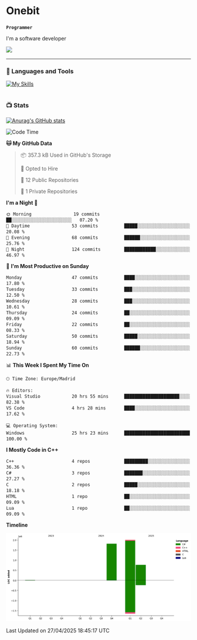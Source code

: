# Onebit

**`Programmer`**

I'm a software developer

   ![](https://komarev.com/ghpvc/?username=onebit5&color=blueviolet)

---

### 🧰 Languages and Tools

[![My Skills](https://skillicons.dev/icons?i=cpp,c,cs,java,lua,unity,git,linux,github,discord,vscode,visualstudio)](https://skillicons.dev)
<br />

#

### 📺 Stats
[![Anurag's GitHub stats](https://github-readme-stats.vercel.app/api?username=onebit5&show_icons=true&theme=radical)](https://github.com/anuraghazra/github-readme-stats)                
<!--START_SECTION:waka-->
![Code Time](http://img.shields.io/badge/Code%20Time-264%20hrs%2011%20mins-blue)

**🐱 My GitHub Data** 

> 📦 357.3 kB Used in GitHub's Storage 
 > 
> 💼 Opted to Hire
 > 
> 📜 12 Public Repositories 
 > 
> 🔑 1 Private Repositories 
 > 
**I'm a Night 🦉** 

```text
🌞 Morning                19 commits          ██░░░░░░░░░░░░░░░░░░░░░░░   07.20 % 
🌆 Daytime                53 commits          █████░░░░░░░░░░░░░░░░░░░░   20.08 % 
🌃 Evening                68 commits          ██████░░░░░░░░░░░░░░░░░░░   25.76 % 
🌙 Night                  124 commits         ████████████░░░░░░░░░░░░░   46.97 % 
```
📅 **I'm Most Productive on Sunday** 

```text
Monday                   47 commits          ████░░░░░░░░░░░░░░░░░░░░░   17.80 % 
Tuesday                  33 commits          ███░░░░░░░░░░░░░░░░░░░░░░   12.50 % 
Wednesday                28 commits          ███░░░░░░░░░░░░░░░░░░░░░░   10.61 % 
Thursday                 24 commits          ██░░░░░░░░░░░░░░░░░░░░░░░   09.09 % 
Friday                   22 commits          ██░░░░░░░░░░░░░░░░░░░░░░░   08.33 % 
Saturday                 50 commits          █████░░░░░░░░░░░░░░░░░░░░   18.94 % 
Sunday                   60 commits          ██████░░░░░░░░░░░░░░░░░░░   22.73 % 
```


📊 **This Week I Spent My Time On** 

```text
🕑︎ Time Zone: Europe/Madrid

🔥 Editors: 
Visual Studio            20 hrs 55 mins      █████████████████████░░░░   82.38 % 
VS Code                  4 hrs 28 mins       ████░░░░░░░░░░░░░░░░░░░░░   17.62 % 

💻 Operating System: 
Windows                  25 hrs 23 mins      █████████████████████████   100.00 % 
```

**I Mostly Code in C++** 

```text
C++                      4 repos             █████████░░░░░░░░░░░░░░░░   36.36 % 
C#                       3 repos             ███████░░░░░░░░░░░░░░░░░░   27.27 % 
C                        2 repos             █████░░░░░░░░░░░░░░░░░░░░   18.18 % 
HTML                     1 repo              ██░░░░░░░░░░░░░░░░░░░░░░░   09.09 % 
Lua                      1 repo              ██░░░░░░░░░░░░░░░░░░░░░░░   09.09 % 
```



**Timeline**

![Lines of Code chart](https://raw.githubusercontent.com/Onebit5/Onebit5/main/assets/bar_graph.png)


 Last Updated on 27/04/2025 18:45:17 UTC
<!--END_SECTION:waka-->
